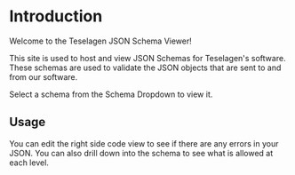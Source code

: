 # Introduction

Welcome to the Teselagen JSON Schema Viewer!

This site is used to host and view JSON Schemas for Teselagen's software. These schemas are used to validate the JSON objects that are sent to and from our software. 

Select a schema from the Schema Dropdown to view it. 

## Usage
You can edit the right side code view to see if there are any errors in your JSON. You can also drill down into the schema to see what is allowed at each level.

